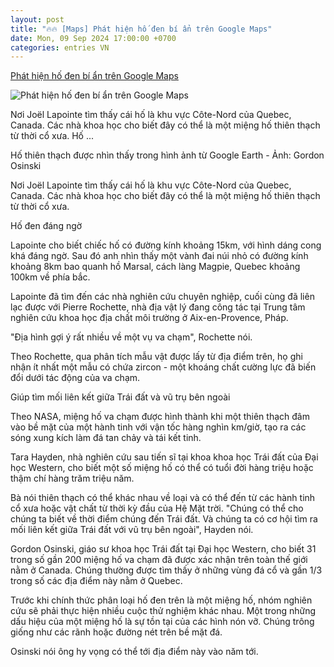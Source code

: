 ```yaml
---
layout: post
title: "🔥🔥 [Maps] Phát hiện hố đen bí ẩn trên Google Maps"
date: Mon, 09 Sep 2024 17:00:00 +0700
categories: entries VN
---
```

[Phát hiện hố đen bí ẩn trên Google Maps](https://tuoitre.vn/phat-hien-ho-den-bi-an-tren-google-maps-20240909133141102.htm)

![Phát hiện hố đen bí ẩn trên Google Maps](https://cdn1.tuoitre.vn/thumb_w/1200/471584752817336320/2024/9/9/nguoi-dan-ong-phat-hien-ho-den-bi-an-tren-google-maps-1725863258215410202567-58-0-812-1440-crop-17258633663651063531489.png)

Nơi Joël Lapointe tìm thấy cái hố là khu vực Côte-Nord của Quebec, Canada. Các nhà khoa học cho biết đây có thể là một miệng hố thiên thạch từ thời cổ xưa. Hố ...

Hố thiên thạch được nhìn thấy trong hình ảnh từ Google Earth - Ảnh: Gordon Osinski

Nơi Joël Lapointe tìm thấy cái hố là khu vực Côte-Nord của Quebec, Canada. Các nhà khoa học cho biết đây có thể là một miệng hố thiên thạch từ thời cổ xưa.

Hố đen đáng ngờ

Lapointe cho biết chiếc hố có đường kính khoảng 15km, với hình dáng cong khá đáng ngờ. Sau đó anh nhìn thấy một vành đai núi nhỏ có đường kính khoảng 8km bao quanh hồ Marsal, cách làng Magpie, Quebec khoảng 100km về phía bắc.

Lapointe đã tìm đến các nhà nghiên cứu chuyên nghiệp, cuối cùng đã liên lạc được với Pierre Rochette, nhà địa vật lý đang công tác tại Trung tâm nghiên cứu khoa học địa chất môi trường ở Aix-en-Provence, Pháp.

"Địa hình gợi ý rất nhiều về một vụ va chạm", Rochette nói.

Theo Rochette, qua phân tích mẫu vật được lấy từ địa điểm trên, họ ghi nhận ít nhất một mẫu có chứa zircon - một khoáng chất cường lực đã biến đổi dưới tác động của va chạm.

Giúp tìm mối liên kết giữa Trái đất và vũ trụ bên ngoài

Theo NASA, miệng hố va chạm được hình thành khi một thiên thạch đâm vào bề mặt của một hành tinh với vận tốc hàng nghìn km/giờ, tạo ra các sóng xung kích làm đá tan chảy và tái kết tinh.

Tara Hayden, nhà nghiên cứu sau tiến sĩ tại khoa khoa học Trái đất của Đại học Western, cho biết một số miệng hố có thể có tuổi đời hàng triệu hoặc thậm chí hàng trăm triệu năm.

Bà nói thiên thạch có thể khác nhau về loại và có thể đến từ các hành tinh cổ xưa hoặc vật chất từ thời kỳ đầu của Hệ Mặt trời. "Chúng có thể cho chúng ta biết về thời điểm chúng đến Trái đất. Và chúng ta có cơ hội tìm ra mối liên kết giữa Trái đất với vũ trụ bên ngoài", Hayden nói.

Gordon Osinski, giáo sư khoa học Trái đất tại Đại học Western, cho biết 31 trong số gần 200 miệng hố va chạm đã được xác nhận trên toàn thế giới nằm ở Canada. Chúng thường được tìm thấy ở những vùng đá cổ và gần 1/3 trong số các địa điểm này nằm ở Quebec.

Trước khi chính thức phân loại hố đen trên là một miệng hố, nhóm nghiên cứu sẽ phải thực hiện nhiều cuộc thử nghiệm khác nhau. Một trong những dấu hiệu của một miệng hố là sự tồn tại của các hình nón vỡ. Chúng trông giống như các rãnh hoặc đường nét trên bề mặt đá.

Osinski nói ông hy vọng có thể tới địa điểm này vào năm tới.

